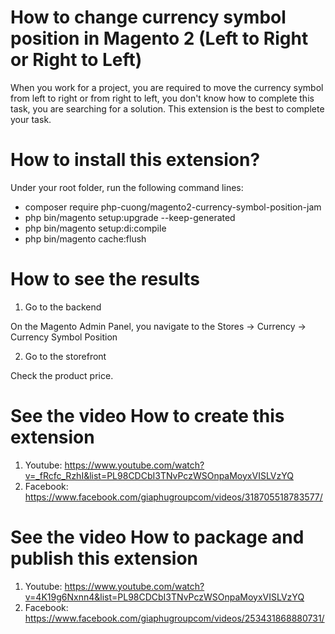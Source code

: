 # How to change currency symbol position in Magento 2 (Left to Right or Right to Left)
When you work for a project, you are required to move the currency symbol from left to right or from right to left, you don't know how to complete this task, you are searching for a solution. This extension is the best to complete your task.

# How to install this extension?

Under your root folder, run the following command lines:

- composer require php-cuong/magento2-currency-symbol-position-jam
- php bin/magento setup:upgrade --keep-generated
- php bin/magento setup:di:compile
- php bin/magento cache:flush

# How to see the results

1. Go to the backend

On the Magento Admin Panel, you navigate to the Stores → Currency → Currency Symbol Position

2. Go to the storefront

Check the product price.

# See the video How to create this extension
1. Youtube: https://www.youtube.com/watch?v=_fRcfc_RzhI&list=PL98CDCbI3TNvPczWSOnpaMoyxVISLVzYQ
2. Facebook: https://www.facebook.com/giaphugroupcom/videos/318705518783577/

# See the video How to package and publish this extension
1. Youtube: https://www.youtube.com/watch?v=4K19g6Nxnn4&list=PL98CDCbI3TNvPczWSOnpaMoyxVISLVzYQ
2. Facebook: https://www.facebook.com/giaphugroupcom/videos/253431868880731/
